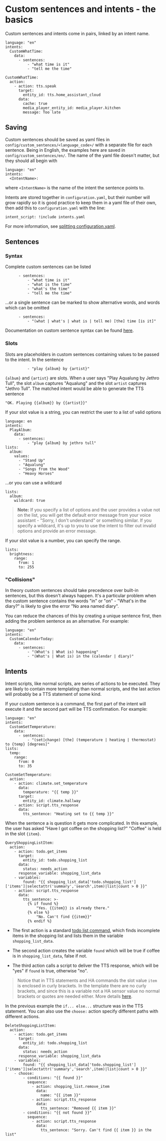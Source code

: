 # Custom sentences and intents - the basics

Custom sentences and intents come in pairs, linked by an intent name.
```
language: "en"
intents:
  CustomWhatTime:
    data:
      - sentences:
          - "what time is it"
          - "tell me the time"
```
```
CustomWhatTime:
  action:
    - action: tts.speak
      target:
        entity_id: tts.home_assistant_cloud
      data:
        cache: true
        media_player_entity_id: media_player.kitchen
        message: Too late
```
## Saving

Custom sentences should be saved as yaml files in ```config/custom_sentences/<language_code>/``` with a separate file for each sentence. Being in English, the examples here are saved in ```config/custom_sentences/en/```. The name of the yaml file doesn't matter, but they should all begin with
```
language: "en"
intents:
  <IntentName>:
```
where ```<IntentName>``` is the name of the intent the sentence points to.

Intents are stored together in ```configuration.yaml```, but their number will grow rapidly so it is good practice to keep them in a yaml file of their own, then add this to ```configuration.yaml``` with the line:
```
intent_script: !include intents.yaml
```
For more information, see [splitting configuration.yaml](https://www.home-assistant.io/docs/configuration/splitting_configuration/).

## Sentences

### Syntax

Complete custom sentences can be listed
```
      - sentences:
          - "what time is it"
          - "what is the time"
          - "what's the time"
          - "tell me the time"
```
...or a single sentence can be marked to show alternative words, and words which can be omitted
```
      - sentences:
          - "(what | what's | what is | tell me) [the] time [is it]"
```
Documentation on custom sentence syntax can be found [here](https://developers.home-assistant.io/docs/voice/intent-recognition/template-sentence-syntax/).

### Slots

Slots are placeholders in custom sentences containing values to be passed to the intent. In the sentence 

```
          - "play {album} by {artist}"
```

```{album}``` and ```{artist}``` are slots. When a user says "Play Aqualung by Jethro Tull", the slot ```album``` captures "Aqualung" and the slot ```artist``` captures "Jethro Tull". The matched intent would be able to generate the TTS sentence

```
"OK. Playing {{album}} by {{artist}}"
```

If your slot value is a string, you can restrict the user to a list of valid options
```
language: en
intents:
  PlayAlbum:
    data:
      - sentences:
          - "play {album} by jethro tull"
lists:
  album:
    values:
      - "Stand Up"
      - "Aqualung"
      - "Songs from the Wood"
      - "Heavy Horses"
```
...or you can use a wildcard
```
lists:
  album:
    wildcard: true
```
> **Note:** If you specify a list of options and the user provides a value not on the list, you will get the default error message from your voice assistant - "Sorry, I don't understand" or something similar. If you specify a wildcard, it's up to you to use the intent to filter out invalid options and provide an error message.

If your slot value is a number, you can specify the range.
```
lists:
  brightness:
    range:
      from: 1
      to: 255
```
### "Collisions"

In theory custom sentences should take precedence over built-in sentences, but this doesn't always happen. It's a particular problem when the custom sentence contains the words "in" or "on" - "What's in the diary?" is likely to give the error "No area named diary".

You can reduce the chances of this by creating a unique sentence first, then adding the problem sentence as an alternative. For example:
```
language: "en"
intents:
  CustomCalendarToday:
    data:
      - sentences:
          - "(What's | What is) happening"
          - "(What's | What is) in the (calendar | diary)"
```
## Intents

Intent scripts, like normal scripts, are series of actions to be executed. They are likely to contain more templating than normal scripts, and the last action will probably be a TTS statement of some kind.

If your custom sentence is a command, the first part of the intent will execute it and the second part will be TTS confirmation. For example:
```
language: "en"
intents:
  CustomSetTemperature:
    data:
      - sentences:
          - "(set|change) [the] (temperature | heating | thermostat) to {temp} [degrees]"
lists:
  temp:
    range:
      from: 0
      to: 35
```
```
CustomSetTemperature:
  action:
    - action: climate.set_temperature
      data:
        temperature: "{{ temp }}"
      target:
        entity_id: climate.hallway
    - action: script.tts_response
      data:
        tts_sentence: "Heating set to {{ temp }}"
```
When the sentence a is question it gets more complicated. In this example, the user has asked "Have I got coffee on the shopping list?" "Coffee" is held in the slot ```{item}```.
```
QueryShoppingListItem:
  action:
    - action: todo.get_items
      target:
        entity_id: todo.shopping_list
      data:
        status: needs_action
      response_variable: shopping_list_data
    - variables:
        found: "{{ shopping_list_data['todo.shopping_list']['items']|selectattr('summary','search',item)|list|count > 0 }}"
    - action: script.tts_response
      data:
        tts_sentence: >-
          {% if found %}
              "Yes. {{item}} is already there."
          {% else %}
              "No. Can't find {{item}}"
          {% endif %}
```
* The first action is a standard [todo list command](https://www.home-assistant.io/integrations/todo/), which finds incomplete items in the shopping list and lists them in the variable ```shopping_list_data```.

* The second action creates the variable ```found``` which will be true if coffee is in ```shopping_list_data```, false if not.

* The third action calls a script to deliver the TTS response, which will be "yes" if ```found``` is true, otherwise "no".

> Notice that in TTS statements and HA commands the slot value ```item``` is enclosed in curly brackets. In the template there are no curly brackets, and since this is a variable not a HA sensor value no normal brackets or quotes are needed either. More details [here](https://community.home-assistant.io/t/how-to-read-a-template-in-yaml-the-why-and-how-of-all-those-delimiters/843841).

In the previous example the ```if... else...``` structure was in the TTS statement. You can also use the ```choose:``` action specify different paths with different actions.
```
DeleteShoppingListItem:
  action:
    - action: todo.get_items
      target:
        entity_id: todo.shopping_list
      data:
        status: needs_action
      response_variable: shopping_list_data
    - variables:
        found: "{{ shopping_list_data['todo.shopping_list']['items']|selectattr('summary','search',item)|list|count > 0 }}"
    - choose:
        - conditions: "{{ found }}"
          sequence:
            - action: shopping_list.remove_item
              data:
                name: "{{ item }}"
            - action: script.tts_response
              data:
                tts_sentence: "Removed {{ item }}"                
        - conditions: "{{ not found }}"
          sequence:
            - action: script.tts_response
              data:
                tts_sentence: "Sorry. Can't find {{ item }} in the list"
```




